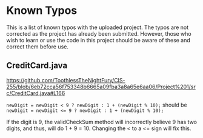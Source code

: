 # Known Typos

This is a list of known typos with the uploaded project. The typos are not corrected as the project has already been submitted. 
However, those who wish to learn or use the code in this project should be aware of these and correct them before use.

## CreditCard.java
https://github.com/ToothlessTheNightFury/CIS-255/blob/6eb72cca56f753348b6665a09fba3a8a65e6aa06/Project%201/src/CreditCard.java#L166

`newDigit = newDigit < 9 ? newDigit : 1 + (newDigit % 10);` should be `newDigit = newDigit <= 9 ? newDigit : 1 + (newDigit % 10);`

If the digit is 9, the validCheckSum method will incorrectly believe 9 has two digits, and thus, will do 1 + 9 = 10. Changing the < to a <= sign will fix this.
